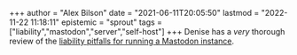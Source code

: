 +++
author = "Alex Bilson"
date = "2021-06-11T20:05:50"
lastmod = "2022-11-22 11:18:11"
epistemic = "sprout"
tags = ["liability","mastodon","server","self-host"]
+++
Denise has a _very_ thorough review of the [liability pitfalls for running a Mastodon instance](https://denise.dreamwidth.org/91757.html).
